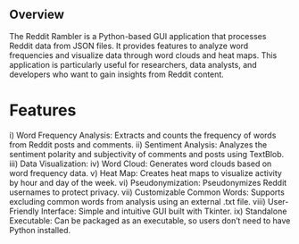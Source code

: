 ## Overview
The Reddit Rambler is a Python-based GUI application that processes Reddit data from JSON files. It provides features to analyze word frequencies and visualize data through word clouds and heat maps. This application is particularly useful for researchers, data analysts, and developers who want to gain insights from Reddit content.

# Features
i) Word Frequency Analysis: Extracts and counts the frequency of words from Reddit posts and comments.
ii) Sentiment Analysis: Analyzes the sentiment polarity and subjectivity of comments and posts using TextBlob.
iii) Data Visualization:
iv) Word Cloud: Generates word clouds based on word frequency data.
v) Heat Map: Creates heat maps to visualize activity by hour and day of the week.
vi) Pseudonymization: Pseudonymizes Reddit usernames to protect privacy.
vii) Customizable Common Words: Supports excluding common words from analysis using an external .txt file.
viii) User-Friendly Interface: Simple and intuitive GUI built with Tkinter.
ix) Standalone Executable: Can be packaged as an executable, so users don’t need to have Python installed.

